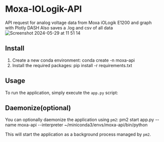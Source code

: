 # Moxa-IOLogik-API
API request for analog voltage data from Moxa iOLogik E1200 and graph with Plotly DASH
Also saves a .log and csv of all data
![Screenshot 2024-05-29 at 11 51 14](https://github.com/KaarelRaeis-SOI/Moxa-IOLogik-API-monitor/assets/160142038/5a09cdd6-bd7d-4ade-bcdf-554b8b3fac05)


## Install
1. Create a new conda environment:
conda create -n moxa-api
2. Install the required packages:
pip install -r requirements.txt

## Usage

To run the application, simply execute the `app.py` script:

## Daemonize(optional)
You can optionally daemonize the application using `pm2`:
pm2 start app.py --name moxa-api --interpreter ~/miniconda3/envs/moxa-api/bin/python

This will start the application as a background process managed by `pm2`.
